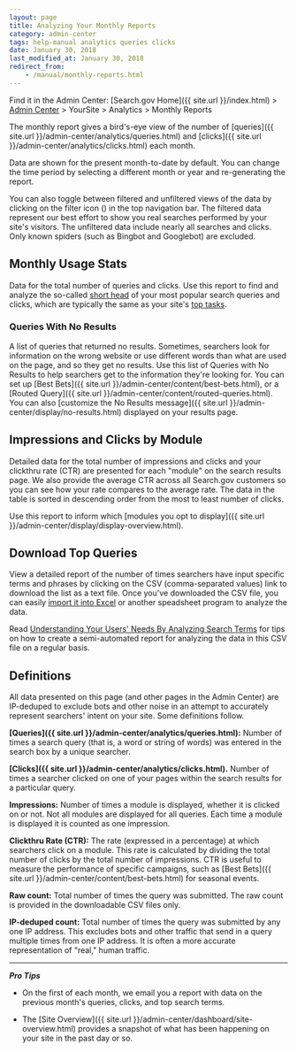 ```yaml
---
layout: page
title: Analyzing Your Monthly Reports
category: admin-center
tags: help-manual analytics queries clicks
date: January 30, 2018
last_modified_at: January 30, 2018
redirect_from:
    - /manual/monthly-reports.html
---
```


Find it in the Admin Center: [Search.gov Home]({{ site.url }}/index.html) > [Admin Center](https://search.usa.gov/sites/) > YourSite > Analytics > Monthly Reports

The monthly report gives a bird's-eye view of the number of [queries]({{ site.url }}/admin-center/analytics/queries.html) and [clicks]({{ site.url }}/admin-center/analytics/clicks.html) each month.

Data are shown for the present month-to-date by default. You can change the time period by selecting a different month or year and re-generating the report.

You can also toggle between filtered and unfiltered views of the data by clicking on the filter icon (<i class="icon-filter"></i>) in the top navigation bar. The filtered data represent our best effort to show you real searches performed by your site's visitors. The unfiltered data include nearly all searches and clicks. Only known spiders (such as Bingbot and Googlebot) are excluded.

## Monthly Usage Stats

Data for the total number of queries and clicks. Use this report to find and analyze the so-called [short head](http://www.searchtools.com/analysis/long-tail.html) of your most popular search queries and clicks, which are typically the same as your site's [top tasks](https://www.usability.gov/tags/task-analysis/).

### Queries With No Results

A list of queries that returned no results. Sometimes, searchers look for information on the wrong website or use different words than what are used on the page, and so they get no results. Use this list of Queries with No Results to help searchers get to the information they're looking for. You can set up [Best Bets]({{ site.url }}/admin-center/content/best-bets.html), or a [Routed Query]({{ site.url }}/admin-center/content/routed-queries.html). You can also [customize the No Results message]({{ site.url }}/admin-center/display/no-results.html) displayed on your results page.

## Impressions and Clicks by Module

Detailed data for the total number of impressions and clicks and your clickthru rate (CTR) are presented for each "module" on the search results page. We also provide the average CTR across all Search.gov customers so you can see how your rate compares to the average rate. The data in the table is sorted in descending order from the most to least number of clicks.

Use this report to inform which [modules you opt to display]({{ site.url }}/admin-center/display/display-overview.html).

## Download Top Queries

View a detailed report of the number of times searchers have input specific terms and phrases by clicking on the CSV (comma-separated values) link to download the list as a text file. Once you've downloaded the CSV file, you can easily [import it  into Excel](https://support.office.com/en-us/article/Import-or-export-text-txt-or-csv-files-e8ab9ff3-be8d-43f1-9d52-b5e8a008ba5c) or another speadsheet program to analyze the data.

Read [Understanding Your Users' Needs By Analyzing Search Terms](https://www.digitalgov.gov/2013/10/24/understanding-your-users-needs-by-analyzing-search-terms/) for tips on how to create a semi-automated report for analyzing the data in this CSV file on a regular basis.

## Definitions

All data presented on this page (and other pages in the Admin Center) are IP-deduped to exclude bots and other noise in an attempt to accurately represent searchers' intent on your site. Some definitions follow.

**[Queries]({{ site.url }}/admin-center/analytics/queries.html):** Number of times a search query (that is, a word or string of words) was entered in the search box by a unique searcher.

**[Clicks]({{ site.url }}/admin-center/analytics/clicks.html).** Number of times a searcher clicked on one of your pages within the search results for a particular query.

**Impressions:** Number of times a module is displayed, whether it is clicked on or not. Not all modules are displayed for all queries. Each time a module is displayed it is counted as one impression.

**Clickthru Rate (CTR):** The rate (expressed in a percentage) at which searchers click on a module. This rate is calculated by dividing the total number of clicks by the total number of impressions. CTR is useful to measure the performance of specific campaigns, such as [Best Bets]({{ site.url }}/admin-center/content/best-bets.html) for seasonal events.

**Raw count:** Total number of times the query was submitted. The raw count is provided in the downloadable CSV files only.

**IP-deduped count:** Total number of times the query was submitted by any one IP address. This excludes bots and other traffic that send in a query multiple times from one IP address. It is often a more accurate representation of "real," human traffic.

---

***Pro Tips*** 

* On the first of each month, we email you a report with data on the previous month's queries, clicks, and top search terms.

* The [Site Overview]({{ site.url }}/admin-center/dashboard/site-overview.html) provides a snapshot of what has been happening on your site in the past day or so.
